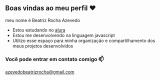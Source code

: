 ## Boas vindas ao meu perfil ❤️

meu nome é Beatriz Rocha Azevedo

- Estou estudando no [alura](https://www.alura.com.br)
- Estou me desenvolvendo na linguagem javascript
- Utilizo esse espaço para minha organização e compartilhamento dos meus projetos desenvolvidos

### Você pode entrar em contato comigo 📫

azevedobeatrizrocha@gmail.com
